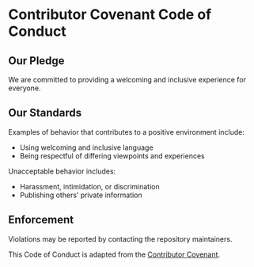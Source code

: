 # Contributor Covenant Code of Conduct

## Our Pledge

We are committed to providing a welcoming and inclusive experience for everyone.

## Our Standards

Examples of behavior that contributes to a positive environment include:

- Using welcoming and inclusive language
- Being respectful of differing viewpoints and experiences

Unacceptable behavior includes:

- Harassment, intimidation, or discrimination
- Publishing others’ private information

## Enforcement

Violations may be reported by contacting the repository maintainers.

This Code of Conduct is adapted from the [Contributor Covenant](https://www.contributor-covenant.org/).
